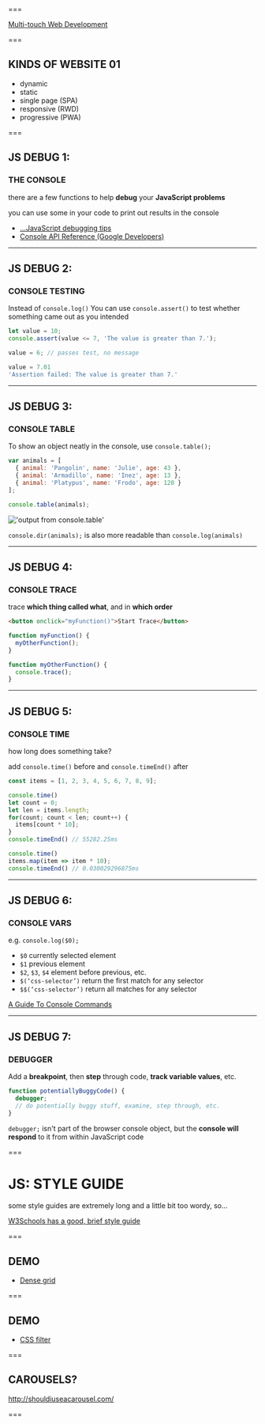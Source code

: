 ===

[Multi-touch Web Development](https://www.html5rocks.com/en/mobile/touch/)

===

## KINDS OF WEBSITE **01**
<!-- .slide: class="crammed" -->

- dynamic
- static
- single page (SPA)
- responsive (RWD)
- progressive (PWA)

===
<!-- JavaScript debugging 13oct2020:  -->

## JS DEBUG 1:

### THE CONSOLE

there are a few functions to help **debug** your **JavaScript problems**

you can use some in your code to print out results in the console

- […JavaScript debugging tips](https://raygun.com/javascript-debugging-tips 'clickbait title abbreviated!')
- [Console API Reference (Google Developers)](https://developers.google.com/web/tools/chrome-devtools/console/api)

---

## JS DEBUG 2:

### CONSOLE TESTING

Instead of `console.log()` You can use `console.assert()` to test whether something came out as you intended

```js
let value = 10;
console.assert(value <= 7, 'The value is greater than 7.');

value = 6; // passes test, no message

value = 7.01
'Assertion failed: The value is greater than 7.'
```

---

## JS DEBUG 3:

### CONSOLE TABLE

To show an object neatly in the console, use `console.table();`

```js
var animals = [
  { animal: 'Pangolin', name: 'Julie', age: 43 },
  { animal: 'Armadillo', name: 'Inez', age: 13 },
  { animal: 'Platypus', name: 'Frodo', age: 120 }
];

console.table(animals);
```

!['output from console.table'](javascript/console.table.png)

`console.dir(animals);` is also more readable than `console.log(animals)`

---

## JS DEBUG 4:

### CONSOLE TRACE

trace **which thing called what**, and in **which order**

```html
<button onclick="myFunction()">Start Trace</button>
```

```js
function myFunction() {
  myOtherFunction();
}

function myOtherFunction() {
  console.trace();
}
```

---

## JS DEBUG 5:

### CONSOLE TIME

how long does something take?

add `console.time()` before and `console.timeEnd()` after

```js
const items = [1, 2, 3, 4, 5, 6, 7, 8, 9];

console.time()
let count = 0;
let len = items.length;
for(count; count < len; count++) {
  items[count * 10];
}
console.timeEnd() // 55282.25ms

console.time()
items.map(item => item * 10);
console.timeEnd() // 0.030029296875ms
```

<!-- is this in CTEC3905?? -->

---

## JS DEBUG 6:

### CONSOLE VARS

e.g. `console.log($0);`

- `$0` currently selected element
- `$1` previous element
- `$2`, `$3`, `$4` element before previous, etc.
- `$(‘css-selector’)` return the first match for any selector
- `$$(‘css-selector’)` return all matches for any selector

[A Guide To Console Commands](https://css-tricks.com/a-guide-to-console-commands/)

---

## JS DEBUG 7:

### DEBUGGER

Add a **breakpoint**, then **step** through code, **track variable values**, etc.

```js
function potentiallyBuggyCode() {
  debugger;
  // do potentially buggy stuff, examine, step through, etc.
}
```

`debugger;` isn't part of the browser console object, but the **console will respond** to it from within JavaScript code

<!-- END JavaScript debugging  -->

===

# JS: STYLE GUIDE

some style guides are extremely long and a little bit too wordy, so…

[W3Schools has a good, brief style guide](https://www.w3schools.com/js/js_conventions.asp)

===

## DEMO

- [Dense grid](https://codepen.io/faniae/pen/QWWoZem)

===

## DEMO

- [CSS filter](https://codepen.io/fania/pen/xBEZBz)

===

## CAROUSELS?

http://shouldiuseacarousel.com/

===

